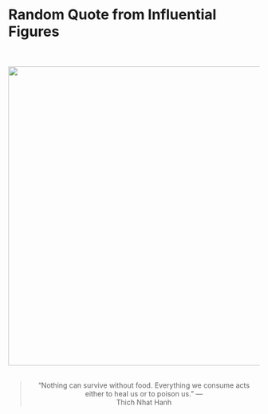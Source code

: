 # Random Quote from Influential Figures

<div align="center">
  <br>
  <br>
  <a href="https://en.wikipedia.org/wiki/Th%C3%ADch_Nh%E1%BA%A5t_H%E1%BA%A1nh" title="Thích Nhất Hạnh - Wikipedia"><img src="https://upload.wikimedia.org/wikipedia/commons/1/1b/Thich_Nhat_Hanh_12_%28cropped%29.jpg" width="600px"></a>
  <br>
  <br>
  <blockquote>&ldquo;Nothing can survive without food. Everything we consume acts either to heal us or to poison us.&rdquo; &mdash; <footer>Thich Nhat Hanh</footer></blockquote>
</div>
  